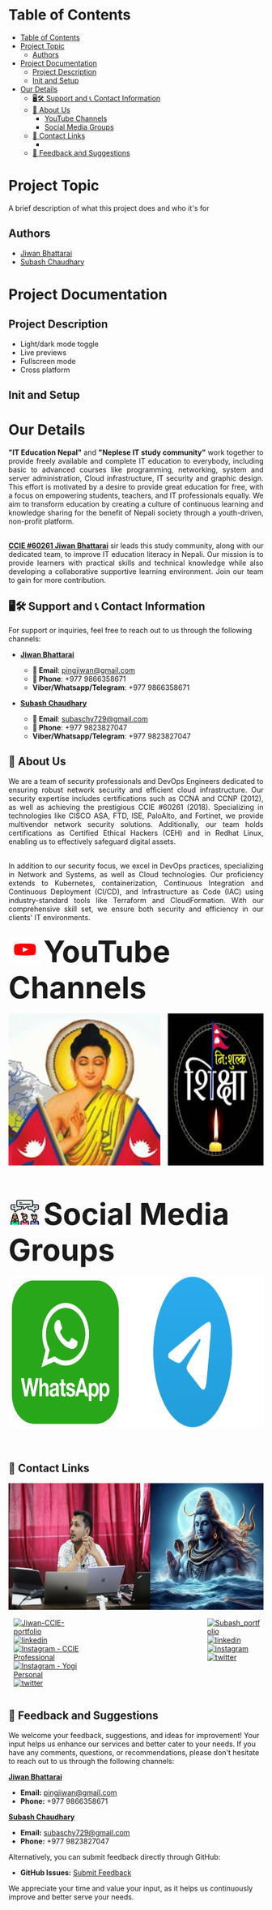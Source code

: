 # Table of Contents

- [Table of Contents](#table-of-contents)
- [Project Topic](#project-topic)
  - [Authors](#authors)
- [Project Documentation](#project-documentation)
  - [Project Description](#project-description)
  - [Init and Setup](#init-and-setup)
- [Our Details](#our-details)
  - [🖥️🛠️ Support and 📞 Contact Information](#️️-support-and--contact-information)
  - [🚀 About Us](#-about-us)
    - [ YouTube Channels](#-youtube-channels)
    - [ Social Media Groups](#-social-media-groups)
  - [🔗 Contact Links](#-contact-links)
    - [](#)
  - [📝 Feedback and Suggestions](#-feedback-and-suggestions)
 
# Project Topic

A brief description of what this project does and who it's for

## Authors

- [Jiwan Bhattarai](https://www.linkedin.com/in/jiwanbhattarai/)
- [Subash Chaudhary](https://www.github.com/subash729)

# Project Documentation
## Project Description

- Light/dark mode toggle
- Live previews
- Fullscreen mode
- Cross platform

## Init and Setup

# Our Details
<div align="justify">
<B>"IT Education Nepal"</B>  and <B>"Neplese IT study community"</B> work together to provide freely available and complete IT education to everybody, including basic to advanced courses like programming, networking, system and server administration, Cloud infrastructure, IT security and graphic design. This effort is motivated by a desire to provide great education for free, with a focus on empowering students, teachers, and IT professionals equally. We aim to transform education by creating a culture of continuous learning and knowledge sharing for the benefit of Nepali society through a youth-driven, non-profit platform. <br>
<br>

<B><U>CCIE #60261 Jiwan Bhattarai</U></B> sir leads this study community, along with our dedicated team, to improve IT education literacy in Nepali. Our mission is to provide learners with practical skills and technical knowledge while also developing a collaborative supportive learning environment. Join our team to gain for more contribution.
</div>

## 🖥️🛠️ Support and 📞 Contact Information

For support or inquiries, feel free to reach out to us through the following channels:

* **<U>Jiwan Bhattarai</U>**
  - **📧 Email**: [pingjiwan@gmail.com](mailto:pingjiwan@gmail.com)
  - **📱 Phone**: +977 9866358671
  - **Viber/Whatsapp/Telegram**: +977 9866358671

* **<U>Subash Chaudhary</u>**
  - **📧 Email**: [subaschy729@gmail.com](mailto:subaschy729@gmail.com)
  - **📱 Phone**: +977 9823827047
  - **Viber/Whatsapp/Telegram**: +977 9823827047

## 🚀 About Us
<div align="justify">
We are a team of security professionals and DevOps Engineers dedicated to ensuring robust network security and efficient cloud infrastructure. Our security expertise includes certifications such as CCNA and CCNP (2012), as well as achieving the prestigious CCIE #60261 (2018). Specializing in technologies like CISCO ASA, FTD, ISE, PaloAlto, and Fortinet, we provide multivendor network security solutions. Additionally, our team holds certifications as Certified Ethical Hackers (CEH) and in Redhat Linux, enabling us to effectively safeguard digital assets.<br>
<br>

In addition to our security focus, we excel in DevOps practices, specializing in Network and Systems, as well as Cloud technologies. Our proficiency extends to Kubernetes, containerization, Continuous Integration and Continuous Deployment (CI/CD), and Infrastructure as Code (IAC) using industry-standard tools like Terraform and CloudFormation. With our comprehensive skill set, we ensure both security and efficiency in our clients' IT environments.
</div>

###  <img src="screenshots/template-image/youtube-logo.png" width="65" height="50"> <span style="font-size: 59px;">YouTube Channels</span>
 

<div style="display: flex; justify-content: Center;">
  <a href="https://www.youtube.com/@NepaliITStudyCommunity" style="text-align: center;">
    <img src="screenshots/template-image/youtube-nistc.png" alt="Nepali IT Study Community" width="300" height="300" style="margin-right: 200px;">
  </a>
  <a href="https://www.youtube.com/@iteducationnepal-6725" style="text-align: center;">
    <img src="screenshots/template-image/youtube-itenp.png" alt="IT Education Nepal" width="300" height="300">

  </a>
</div>
<br>
<br>

###  <img src="screenshots/template-image/social-media.png" width="65" height="50"> <span style="font-size: 59px;">Social Media Groups</span>
<div style="display: flex; justify-content: Center;">
  <a href="https://t.me/jiwanbhattarai" style="text-align: center;">
    <img src="screenshots/template-image/whatsapp-logo.png" alt="Learning Updates" width="300" height="300" style="margin-right: 100px;">
  </a>
   <a href="https://t.me/jiwanbhattarai" style="text-align: center;">
    <img src="screenshots/template-image/telegram-logo.png" alt="Jiwan Bhattarai Official" width="500" height="300">
  </a>
</div>
<br>
<br>

## 🔗 Contact Links
<!-- picture section -->

<div style="display: flex; justify-content: Center;">
  <a href="https://t.me/pingccie" style="text-align: center;">
    <img src="screenshots/template-image/CCIE-Jiwan-bhattrai-sir.png" alt="Learning Updates" width="400" height="250" style="margin-right: 100px;">
  </a>
   <a href="https://t.me/subash729" style="text-align: center;">
    <img src="screenshots/template-image/subash-chaudhary.png" alt="Jiwan Bhattarai Official" width="400" height="250">
  </a>
</div>



<!-- Comment for link section -->

<div style="display: flex; justify-content: left; margin-bottom: 20px;">
  <a style="margin-right: 10px; text-align: left;">
  </a>
  <a>

  [![Jiwan-CCIE-portfolio](https://img.shields.io/badge/Jiwan-CCIE_portfolio-000?style=for-the-badge&logo=ko-fi&logoColor=white)](http://jiwanbhattarai.com/) <br>
  [![linkedin](https://img.shields.io/badge/linkedin-0A66C2?style=for-the-badge&logo=linkedin&logoColor=white)](https://www.linkedin.com/in/jiwanbhattarai/)<br>
  [![Instagram - CCIE Professional](https://img.shields.io/badge/Instagram%20-%20CCIE%20Professional%20-%23E4405F?style=for-the-badge&logo=instagram&logoColor=white)](https://www.instagram.com/jiwanbhattaraiofficial/)<br>
  [![Instagram - Yogi Personal](https://img.shields.io/badge/Instagram%20-%20Yogi%20Personal%20-%23E4405F?style=for-the-badge&logo=instagram&logoColor=white)](https://www.instagram.com/yogijiwan/)<br>
  [![twitter](https://img.shields.io/badge/twitter-1DA1F2?style=for-the-badge&logo=twitter&logoColor=white)](https://twitter.com/CCIEJIWAN)<br>

  </a>
  
  <a style="margin-right: 250px;">
  </a>
  <a>

  [![Subash_portfolio](https://img.shields.io/badge/Subash-portfolio-000?style=for-the-badge&logo=ko-fi&logoColor=white)](https://github.com/subash729/)<br>
  [![linkedin](https://img.shields.io/badge/linkedin-0A66C2?style=for-the-badge&logo=linkedin&logoColor=white)](https://www.linkedin.com/in/subash-chaudhary-it-engineer/)<br>
  [![instagram](https://img.shields.io/badge/instagram-E4405F?style=for-the-badge&logo=instagram&logoColor=white)](https://www.instagram.com/rambati.subash.chaudhary.729/)<br>
  [![twitter](https://img.shields.io/badge/twitter-1DA1F2?style=for-the-badge&logo=twitter&logoColor=white)](https://twitter.com/Subash729)<br>

  </a>
  
</div>



## 📝 Feedback and Suggestions 

We welcome your feedback, suggestions, and ideas for improvement! Your input helps us enhance our services and better cater to your needs. If you have any comments, questions, or recommendations, please don't hesitate to reach out to us through the following channels:

**<u>Jiwan Bhattarai</u>**
- **Email:** [pingjiwan@gmail.com](mailto:pingjiwan@gmail.com)
- **Phone:** +977 9866358671

**<u>Subash Chaudhary</u>**
- **Email:** [subaschy729@gmail.com](mailto:subaschy729@gmail.com)
- **Phone:** +977 9823827047

Alternatively, you can submit feedback directly through GitHub:

- **GitHub Issues:** [Submit Feedback](https://github.com/subash729/Documentation-Reference/issues/new)

We appreciate your time and value your input, as it helps us continuously improve and better serve your needs.
